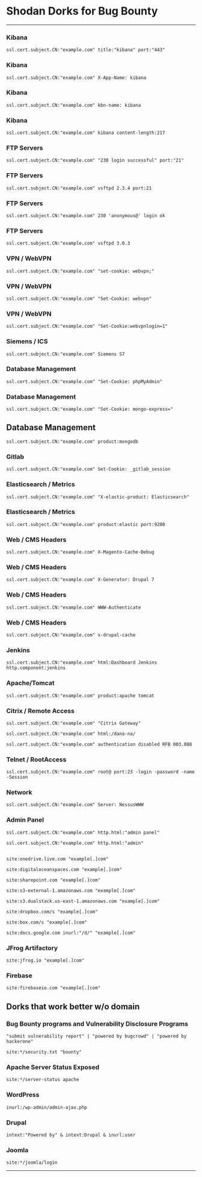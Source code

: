 # Shodan Dorks for Bug Bounty

---

### Kibana

```
ssl.cert.subject.CN:"example.com" title:"kibana" port:"443"
```

### Kibana

```
ssl.cert.subject.CN:"example.com" X-App-Name: kibana
```

### Kibana

```
ssl.cert.subject.CN:"example.com" kbn-name: kibana
```

### Kibana
```
ssl.cert.subject.CN:"example.com" kibana content-length:217
```

### FTP Servers

```
ssl.cert.subject.CN:"example.com" "230 login successful" port:"21"
```

### FTP Servers

``` 
ssl.cert.subject.CN:"example.com" vsftpd 2.3.4 port:21
```

### FTP Servers

```
ssl.cert.subject.CN:"example.com" 230 'anonymous@' login ok
```

### FTP Servers

```
ssl.cert.subject.CN:"example.com" vsftpd 3.0.3
```

### VPN / WebVPN

```
ssl.cert.subject.CN:"example.com" "set-cookie: webvpn;"
```

### VPN / WebVPN 
```
ssl.cert.subject.CN:"example.com" "Set-Cookie: webvpn"
```

### VPN / WebVPN

```
ssl.cert.subject.CN:"example.com" "Set-Cookie:webvpnlogin=1"
```

### Siemens / ICS

```
ssl.cert.subject.CN:"example.com" Siemens S7 
```

### Database Management

```
ssl.cert.subject.CN:"example.com" "Set-Cookie: phpMyAdmin"
```

### Database Management

```
ssl.cert.subject.CN:"example.com" "Set-Cookie: mongo-express="
```

## Database Management

```
ssl.cert.subject.CN:"example.com" product:mongodb
```

### Gitlab
```
ssl.cert.subject.CN:"example.com" Set-Cookie: _gitlab_session
```

### Elasticsearch / Metrics

```
ssl.cert.subject.CN:"example.com" "X-elastic-product: Elasticsearch"
```

### Elasticsearch / Metrics

```
ssl.cert.subject.CN:"example.com" product:elastic port:9200
```

### Web / CMS Headers

```
ssl.cert.subject.CN:"example.com" X-Magento-Cache-Debug
```

### Web / CMS Headers

```
ssl.cert.subject.CN:"example.com" X-Generator: Drupal 7
```

### Web / CMS Headers

```
ssl.cert.subject.CN:"example.com" WWW-Authenticate
```

### Web / CMS Headers

```
ssl.cert.subject.CN:"example.com" x-drupal-cache
```

### Jenkins

```
ssl.cert.subject.CN:"example.com" html:Dashboard Jenkins http.component:jenkins
```

### Apache/Tomcat

```
ssl.cert.subject.CN:"example.com" product:apache tomcat
```

### Citrix / Remote Access

```
ssl.cert.subject.CN:"example.com" "Citrix Gateway"
```

```
ssl.cert.subject.CN:"example.com" html:/dana-na/
```

```
ssl.cert.subject.CN:"example.com" authentication disabled RFB 003.008
```

### Telnet / RootAccess

```
ssl.cert.subject.CN:"example.com" root@ port:23 -login -password -name -Session
```

### Network

```
ssl.cert.subject.CN:"example.com" Server: NessusWWW
```

### Admin Panel

```
ssl.cert.subject.CN:"example.com" http.html:"admin panel"
```

```
ssl.cert.subject.CN:"example.com" http.html:"admin"
```

```

```

```
site:onedrive.live.com "example[.]com"
```

```
site:digitaloceanspaces.com "example[.]com"
```

```
site:sharepoint.com "example[.]com"
```

```
site:s3-external-1.amazonaws.com "example[.]com"
```

```
site:s3.dualstack.us-east-1.amazonaws.com "example[.]com"
```

```
site:dropbox.com/s "example[.]com"
```

```
site:box.com/s "example[.]com"
```

```
site:docs.google.com inurl:"/d/" "example[.]com"
```

### JFrog Artifactory

```
site:jfrog.io "example[.]com"
```

### Firebase

```
site:firebaseio.com "example[.]com"
```

## Dorks that work better w/o domain

### Bug Bounty programs and Vulnerability Disclosure Programs <!--omit-->

```
"submit vulnerability report" | "powered by bugcrowd" | "powered by hackerone"
```

```
site:*/security.txt "bounty"
```

### Apache Server Status Exposed <!--omit-->

```
site:*/server-status apache
```

### WordPress <!--omit-->

```
inurl:/wp-admin/admin-ajax.php
```

### Drupal <!--omit-->

```
intext:"Powered by" & intext:Drupal & inurl:user
```

### Joomla <!--omit-->

```
site:*/joomla/login
```


---
